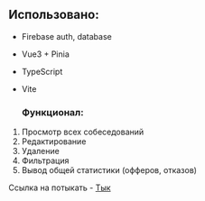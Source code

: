 ## Использовано:
* Firebase auth, database
* Vue3 + Pinia
* TypeScript
* Vite

  ### Функционал:
1. Просмотр всех собеседований
2. Редактирование
3. Удаление
4. Фильтрация 
5. Вывод общей статистики (офферов, отказов)


Ссылка на потыкать - [Тык](https://interview-list-9rdt36j6t-indefinitees-projects.vercel.app)
